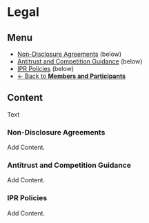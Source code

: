 # Legal
## Menu
* [Non-Disclosure Agreements](#) (below)
* [Antitrust and Competition Guidance](#) (below)
* [IPR Policies](#) (below)
* [<- Back to **Members and Participants**](index.md)

## Content
Text

### Non-Disclosure Agreements
Add Content.

### Antitrust and Competition Guidance
Add Content.

### IPR Policies
Add Content.
